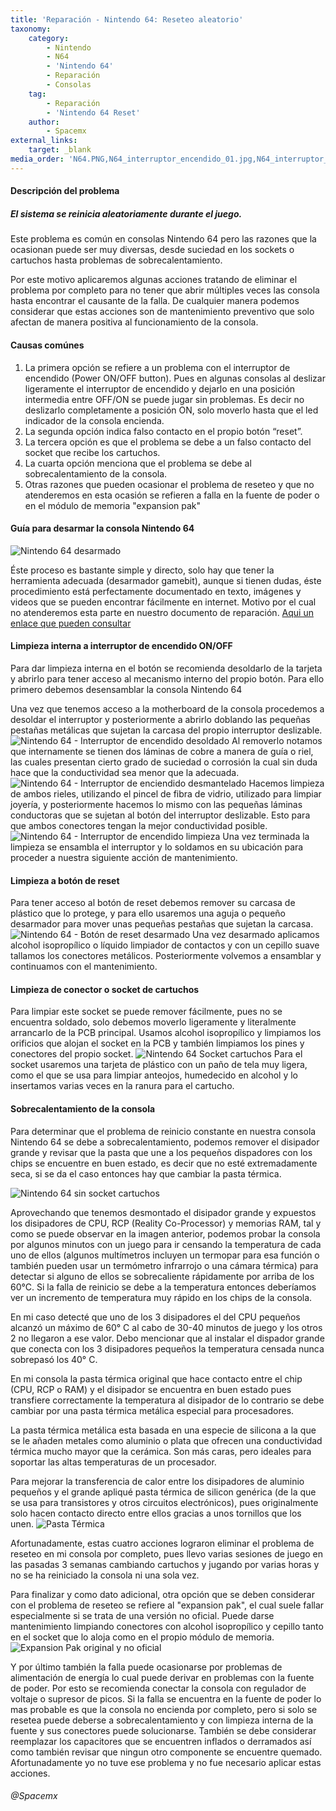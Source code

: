 ```yaml
---
title: 'Reparación - Nintendo 64: Reseteo aleatorio'
taxonomy:
    category:
        - Nintendo
        - N64
        - 'Nintendo 64'
        - Reparación
        - Consolas
    tag:
        - Reparación
        - 'Nintendo 64 Reset'
    author:
        - Spacemx
external_links:
    target: _blank
media_order: 'N64.PNG,N64_interruptor_encendido_01.jpg,N64_interruptor_encendido_11.jpg,N64_interruptor_encendido_15.jpg,Reset.PNG,Motherboard.PNG,N64_reality_coprocessor.png,expansion_paks.PNG,PastaTermica.PNG'
---
```


#### Descripción del problema

##### El sistema se reinicia aleatoriamente durante el juego. 

Este problema es común en consolas Nintendo 64 pero las razones que la ocasionan puede ser muy diversas,  desde suciedad en los sockets o cartuchos hasta problemas de sobrecalentamiento.

Por este motivo aplicaremos algunas acciones tratando de eliminar el problema por completo para no tener que abrir múltiples veces las consola hasta encontrar el causante de la falla. De cualquier manera podemos considerar que estas acciones son de mantenimiento preventivo que solo afectan de manera positiva al funcionamiento de la consola.

#### Causas comúnes

1. La primera opción se refiere a un problema con el interruptor de encendido (Power ON/OFF button). Pues en algunas consolas al deslizar ligeramente el interruptor de encendido y dejarlo en una posición intermedia entre OFF/ON se puede jugar sin problemas. Es decir no deslizarlo completamente a posición ON, solo moverlo hasta que el led indicador de la consola encienda.
2. La segunda opción indica falso contacto en el propio botón “reset”.
3. La tercera opción es que el problema se debe a un falso contacto del socket que recibe los cartuchos.
4. La cuarta opción menciona que el problema se debe al sobrecalentamiento de la consola. 
5. Otras razones que pueden ocasionar el problema de reseteo y que no atenderemos en esta ocasión se refieren a falla en la fuente de poder o en el módulo de memoria "expansion pak"

#### Guía para desarmar la consola Nintendo 64

![Nintendo 64 desarmado](N64.PNG)

Éste proceso es bastante simple y directo, solo hay que tener la herramienta adecuada (desarmador gamebit), aunque si tienen dudas, éste procedimiento está perfectamente documentado en texto, imágenes y videos que se pueden encontrar fácilmente en internet. Motivo por el cual no atenderemos esta parte en nuestro documento de reparación. [Aqui un enlace que pueden consultar](https://es.ifixit.com/Gu%C3%ADa/Nintendo+64+Bottom+Cover+Disassembly/1611?lang=en)

#### Limpieza interna a interruptor de encendido ON/OFF

Para dar limpieza interna en el botón se recomienda desoldarlo de la tarjeta y abrirlo para tener acceso al mecanismo interno del propio botón. Para ello primero debemos desensamblar la consola Nintendo 64

Una vez que tenemos acceso a la motherboard de la consola procedemos a desoldar el interruptor y posteriormente a abrirlo doblando las pequeñas pestañas metálicas que sujetan la carcasa del propio interruptor deslizable.
![Nintendo 64 - Interruptor de encendido desoldado](N64_interruptor_encendido_01.jpg)
Al removerlo notamos que internamente se tienen dos láminas de cobre a manera de guía o riel, las cuales presentan cierto grado de suciedad o corrosión la cual sin duda hace que la conductividad sea menor que la adecuada.
![Nintendo 64 - Interruptor de enciendido desmantelado](N64_interruptor_encendido_11.jpg)
Hacemos limpieza de ambos rieles, utilizando el pincel de fibra de vidrio, utilizado para limpiar joyería, y posteriormente hacemos lo mismo con las pequeñas láminas conductoras que se sujetan al botón del interruptor deslizable. Esto para que ambos conectores tengan la mejor conductividad posible.
![Nintendo 64 - Interruptor de encendido limpieza](N64_interruptor_encendido_15.jpg)
Una vez terminada la limpieza se ensambla el interruptor y lo soldamos en su ubicación para proceder a nuestra siguiente acción de mantenimiento.

#### Limpieza a botón de reset

Para tener acceso al botón de reset debemos remover su carcasa de plástico que lo protege,  y para ello usaremos una aguja o pequeño desarmador para mover unas pequeñas pestañas que sujetan la carcasa.
![Nintendo 64 - Botón de reset desarmado](Reset.PNG)
Una vez desarmado aplicamos alcohol isopropílico o líquido limpiador de contactos y con un cepillo suave tallamos los conectores metálicos. Posteriormente volvemos a ensamblar y continuamos con el mantenimiento.

#### Limpieza de conector o socket de cartuchos

Para limpiar este socket se puede remover fácilmente, pues no se encuentra soldado, solo debemos moverlo ligeramente y literalmente arrancarlo de la PCB principal. Usamos alcohol isopropílico y limpiamos los orificios que alojan el socket en la PCB y también limpiamos los pines y conectores del propio socket. 
![Nintendo 64 Socket cartuchos](Motherboard.PNG)
Para el socket usaremos una tarjeta de plástico con un paño de tela muy ligera, como el que se usa para limpiar anteojos, humedecido en alcohol y lo insertamos varias veces en la ranura para el cartucho.

#### Sobrecalentamiento de la consola

Para determinar que el problema de reinicio constante en nuestra consola Nintendo 64 se debe a sobrecalentamiento, podemos remover el disipador grande y revisar que la pasta que une a los pequeños dispadores con los chips se encuentre en buen estado, es decir que no esté extremadamente seca, si se da el caso entonces hay que cambiar la pasta térmica. 

![Nintendo 64 sin socket cartuchos](N64_reality_coprocessor.png)

Aprovechando que tenemos desmontado el disipador grande y expuestos los disipadores de CPU, RCP (Reality Co-Processor) y memorias RAM, tal y como se puede observar en la imagen  anterior,  podemos probar la consola por algunos minutos con un juego para  ir censando la temperatura de cada uno de ellos (algunos multímetros incluyen un termopar para esa función o también pueden usar un termómetro infrarrojo o una cámara térmica) para detectar si alguno de ellos se sobrecaliente rápidamente por arriba de los 60°C. 
Si la falla de reinicio se debe a la temperatura entonces deberíamos ver un incremento de temperatura muy rápido en los chips de la consola.

En mi caso detecté que uno de los 3 disipadores el del CPU pequeños alcanzó un máximo de 60° C  al cabo de 30-40 minutos de juego y los otros 2 no llegaron a ese valor. Debo mencionar que al instalar el dispador grande que conecta con los 3 disipadores pequeños la temperatura censada nunca sobrepasó los 40° C.

En mi consola la pasta térmica original que hace contacto entre el chip (CPU, RCP o RAM) y el disipador se encuentra en buen estado pues transfiere correctamente la temperatura al disipador de lo contrario se debe cambiar por una pasta térmica metálica especial para procesadores. 
 
 <div class="notices blue"><p>La pasta térmica metálica esta basada en una especie de silicona a la que se le añaden metales como aluminio o plata que ofrecen una conductividad térmica mucho mayor que la cerámica. Son más caras, pero ideales para soportar las altas temperaturas de un procesador.</p></div>

Para mejorar la transferencia de calor entre los disipadores de aluminio pequeños y el grande apliqué pasta térmica de silicon genérica (de la que se usa para transistores y otros circuitos electrónicos), pues originalmente solo hacen contacto directo entre ellos gracias a unos tornillos que los unen.
![Pasta Térmica](PastaTermica.PNG)

Afortunadamente, estas cuatro acciones lograron eliminar el problema de reseteo en mi consola por completo, pues llevo varias sesiones de juego en las pasadas 3 semanas cambiando cartuchos y jugando por varias horas y no se ha reiniciado la consola ni una sola vez.

Para finalizar y como dato adicional, otra opción que se deben considerar con el problema de reseteo se refiere al "expansion pak", el cual suele fallar especialmente si se trata de una versión no oficial. Puede darse mantenimiento limpiando conectores con alcohol isopropílico y cepillo tanto en el socket que lo aloja como en el propio módulo de memoria.
![Expansion Pak original y no oficial](expansion_paks.PNG)

Y por último también la falla puede ocasionarse por problemas de alimentación de energía lo cual puede derivar en problemas con la fuente de poder. Por esto se recomienda conectar la consola con regulador de voltaje o supresor de picos. Si la falla se encuentra en la fuente de poder lo mas probable es que la consola no encienda por completo, pero si solo se resetea puede deberse a sobrecalentamiento y con limpieza interna de la fuente y sus conectores puede solucionarse. También se debe considerar reemplazar los capacitores que se encuentren  inflados o derramados así como también revisar que ningun otro componente se encuentre quemado. Afortunadamente yo no tuve ese problema y no fue necesario aplicar estas acciones.

###### @Spacemx